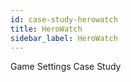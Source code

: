 ```yaml
---
id: case-study-herowatch
title: HeroWatch
sidebar_label: HeroWatch
---
```



Game Settings Case Study